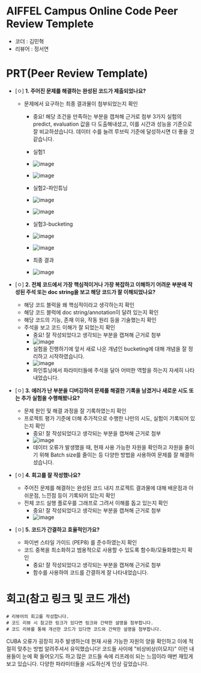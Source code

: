 # AIFFEL Campus Online Code Peer Review Templete
- 코더 : 김민혁
- 리뷰어 : 정서연

# PRT(Peer Review Template)
- [ㅇ]  **1. 주어진 문제를 해결하는 완성된 코드가 제출되었나요?**
    - 문제에서 요구하는 최종 결과물이 첨부되었는지 확인
        - 중요! 해당 조건을 만족하는 부분을 캡쳐해 근거로 첨부
          3가지 실험의 predict, evaluation 값을 다 도출해내셨고, 이를 시간과 성능을 기준으로 잘 비교하셨습니다.
          데이터 수를 늘려 루브릭 기준에 달성하시면 더 좋을 것 같습니다.
        - 실험1
        - ![image](https://github.com/user-attachments/assets/c9920767-6f3d-4256-aed2-276b14ba8f99)
        - ![image](https://github.com/user-attachments/assets/c3936e08-3c7e-4c38-85e8-120e2792ad0a)

        - 실험2-파인튜닝
        - ![image](https://github.com/user-attachments/assets/b6334577-0677-4b8a-90a3-617a962e7835)
        - ![image](https://github.com/user-attachments/assets/a7c5ad72-94a7-4e56-9a2f-87e2e37d586b)

        - 실험3-bucketing
        - ![image](https://github.com/user-attachments/assets/c61de5e6-420a-4b0f-bb7a-a9d9323a5390)
        - ![image](https://github.com/user-attachments/assets/c5399719-57b8-4bc9-bb9f-13f245b4d379)

        - 최종 결과
        - ![image](https://github.com/user-attachments/assets/7a23b670-0ec4-4564-86e5-c2539919f4ad)

- [ㅇ]  **2. 전체 코드에서 가장 핵심적이거나 가장 복잡하고 이해하기 어려운 부분에 작성된 
주석 또는 doc string을 보고 해당 코드가 잘 이해되었나요?**
    - 해당 코드 블럭을 왜 핵심적이라고 생각하는지 확인
    - 해당 코드 블럭에 doc string/annotation이 달려 있는지 확인
    - 해당 코드의 기능, 존재 이유, 작동 원리 등을 기술했는지 확인
    - 주석을 보고 코드 이해가 잘 되었는지 확인
        - 중요! 잘 작성되었다고 생각되는 부분을 캡쳐해 근거로 첨부
        - ![image](https://github.com/user-attachments/assets/73843e46-7f9d-4b3e-aabe-7612aa96f174)
        - 실험을 진행하기에 앞서 새로 나온 개념인 bucketing에 대해 개념을 잘 정리하고 시작하였습니다.
        - ![image](https://github.com/user-attachments/assets/44bce90c-60c6-4cb0-be83-198aa2f69588)
        - 파인튜닝에서 파라미터들에 주석을 달아 어떠한 역할을 하는지 자세히 나타내었습니다.
        
- [ㅇ]  **3. 에러가 난 부분을 디버깅하여 문제를 해결한 기록을 남겼거나
새로운 시도 또는 추가 실험을 수행해봤나요?**
    - 문제 원인 및 해결 과정을 잘 기록하였는지 확인
    - 프로젝트 평가 기준에 더해 추가적으로 수행한 나만의 시도, 
    실험이 기록되어 있는지 확인
        - 중요! 잘 작성되었다고 생각되는 부분을 캡쳐해 근거로 첨부
        - ![image](https://github.com/user-attachments/assets/82550ed0-5205-4c9b-ada5-c6dc07dcd3cc)
        - 데이터 오류가 발생했을 때, 현재 사용 가능한 자원을 확인하고 자원을 줄이기 위해 Batch size를 줄이는 등 다양한 방법을 사용하여 문제를 잘 해결하셨습니다.
        
- [ㅇ]  **4. 회고를 잘 작성했나요?**
    - 주어진 문제를 해결하는 완성된 코드 내지 프로젝트 결과물에 대해
    배운점과 아쉬운점, 느낀점 등이 기록되어 있는지 확인
    - 전체 코드 실행 플로우를 그래프로 그려서 이해를 돕고 있는지 확인
        - 중요! 잘 작성되었다고 생각되는 부분을 캡쳐해 근거로 첨부
        - ![image](https://github.com/user-attachments/assets/4ff44592-20be-4e97-ad53-0f5226bc72bd)

        
- [ㅇ]  **5. 코드가 간결하고 효율적인가요?**
    - 파이썬 스타일 가이드 (PEP8) 를 준수하였는지 확인
    - 코드 중복을 최소화하고 범용적으로 사용할 수 있도록 함수화/모듈화했는지 확인
        - 중요! 잘 작성되었다고 생각되는 부분을 캡쳐해 근거로 첨부
        - 함수를 사용하여 코드를 간결하게 잘 나타내었습니다.


# 회고(참고 링크 및 코드 개선)
```
# 리뷰어의 회고를 작성합니다.
# 코드 리뷰 시 참고한 링크가 있다면 링크와 간략한 설명을 첨부합니다.
# 코드 리뷰를 통해 개선한 코드가 있다면 코드와 간략한 설명을 첨부합니다.
```
CUBA 오류가 굉장히 자주 발생하는데 현재 사용 가능한 자원의 양을 확인하고 이에 적절히 맞추는 방법 알려주셔서 유익했습니다!
코드들 사이에 "비상비상(이모지)" 이런 내용들이 눈에 확 들어오기도 하고 많은 코드들 속에 리프레쉬 되는 느낌이라 매번 재밌게 보고 있습니다. 다양한 파라미터들을 시도하신게 인상 깊었습니다.
